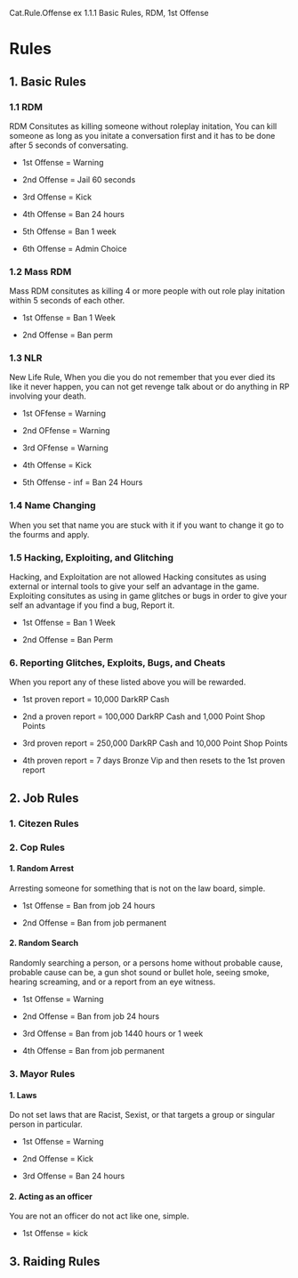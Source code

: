 Cat.Rule.Offense
ex
1.1.1 Basic Rules, RDM, 1st Offense
# Rules

## 1. Basic Rules

### 1.1 RDM
RDM Consitutes as killing someone without roleplay initation, You can kill someone as long as you initate a conversation first
and it has to be done after 5 seconds of conversating.

- 1st Offense = Warning

- 2nd Offense = Jail 60 seconds

- 3rd Offense = Kick 

- 4th Offense = Ban 24 hours

- 5th Offense = Ban 1 week

- 6th Offense = Admin Choice

### 1.2 Mass RDM
Mass RDM consitutes as killing 4 or more people with out role play initation within 5 seconds of each other.

- 1st Offense = Ban 1 Week

- 2nd Offense = Ban perm

### 1.3 NLR
New Life Rule, When you die you do not remember that you ever died its like it never happen, you can not get revenge
talk about or do anything in RP involving your death. 

- 1st OFfense = Warning

- 2nd OFfense = Warning

- 3rd OFfense = Warning

- 4th Offense = Kick

- 5th Offense - inf = Ban 24 Hours

### 1.4 Name Changing
When you set that name you are stuck with it if you want to change it go to the fourms and apply.

### 1.5 Hacking, Exploiting, and Glitching
Hacking, and Exploitation are not allowed 
Hacking consitutes as using external or internal tools to give your self an advantage in the game.
Exploiting consitutes as using in game glitches or bugs in order to give your self an advantage if you find a bug, Report it.

- 1st Offense = Ban 1 Week

- 2nd Offense = Ban Perm

### 6. Reporting Glitches, Exploits, Bugs, and Cheats
When you report any of these listed above you will be rewarded.

- 1st proven report = 10,000 DarkRP Cash

- 2nd a proven report = 100,000 DarkRP Cash and 1,000 Point Shop Points

- 3rd proven report = 250,000 DarkRP Cash and 10,000 Point Shop Points

- 4th proven report = 7 days Bronze Vip and then resets to the 1st proven report

## 2. Job Rules

### 1. Citezen Rules

### 2. Cop Rules

#### 1. Random Arrest
Arresting someone for something that is not on the law board, simple.

- 1st Offense = Ban from job 24 hours

- 2nd Offense = Ban from job permanent 

#### 2. Random Search
Randomly searching a person, or a persons home without probable cause, probable cause can be, a gun shot sound or bullet hole,
seeing smoke, hearing screaming, and or a report from an eye witness.

- 1st Offense = Warning

- 2nd Offense = Ban from job 24 hours

- 3rd Offense = Ban from job 1440 hours or 1 week

 - 4th Offense = Ban from job permanent
 
 ### 3. Mayor Rules
 
 #### 1. Laws
 Do not set laws that are Racist, Sexist, or that targets a group or singular person in particular. 
 
 - 1st Offense = Warning
 
 - 2nd Offense = Kick
 
 - 3rd Offense = Ban 24 hours

#### 2. Acting as an officer
You are not an officer do not act like one, simple.

- 1st Offense = kick

## 3. Raiding Rules
